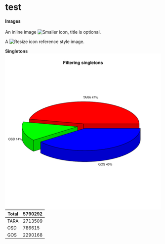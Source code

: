 # test
#### Images

An inline image ![Smaller icon](http://25.io/smaller/favicon.ico "Title here"), title is optional.

A ![Resize icon][2] reference style image.

[2]: http://resizesafari.com/favicon.ico "Title"


**Singletons**            <img style="float: right;" src="https://github.com/ChiaraVanni/test/blob/master/singletons_div_3D.pdf">

Total | 5790292
------| -------
TARA  | 2713509
OSD   | 786615
GOS   | 2290168
